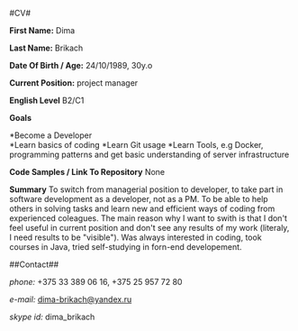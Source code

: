 #CV#

**First Name:** Dima  

**Last Name:** Brikach 

**Date Of Birth / Age:** 24/10/1989, 30y.o  

**Current Position:** project manager  

**English Level** B2/C1  

**Goals**  

*Become a Developer  
*Learn basics of coding 
*Learn Git usage
*Learn Tools, e.g Docker, programming patterns and get basic understanding of server infrastructure   

**Code Samples / Link To Repository** None

**Summary** To switch from managerial position to developer, to take part in software development as a developer, not as a PM. To be able to help others in solving tasks and learn new and efficient ways of coding from experienced coleagues. 
The main reason why I want to swith is that I don't feel useful in current position and don't see any results of my work (literaly, I need results to be "visible").
Was always interested in coding, took courses in Java, tried self-studying in forn-end developement. 

##Contact##

*phone:* +375 33 389 06 16, +375 25 957 72 80

*e-mail:* dima-brikach@yandex.ru

*skype id:* dima_brikach
